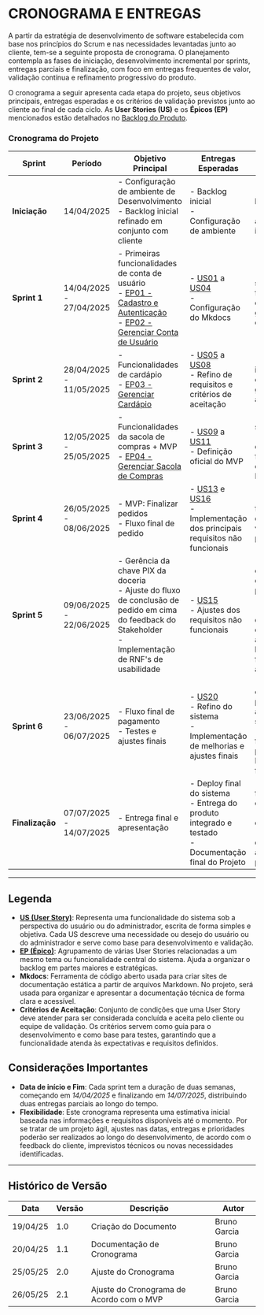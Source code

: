 # CRONOGRAMA E ENTREGAS 

A partir da estratégia de desenvolvimento de software estabelecida com base nos princípios do Scrum e nas necessidades levantadas junto ao cliente, tem-se a seguinte proposta de cronograma. O planejamento contempla as fases de iniciação, desenvolvimento incremental por sprints, entregas parciais e finalização, com foco em entregas frequentes de valor, validação contínua e refinamento progressivo do produto.

O cronograma a seguir apresenta cada etapa do projeto, seus objetivos principais, entregas esperadas e os critérios de validação previstos junto ao cliente ao final de cada ciclo.
As **User Stories (US)** e os **Épicos (EP)** mencionados estão detalhados no [Backlog do Produto](../backlog/backlog.md).

### Cronograma do Projeto

| **Sprint**      | **Período**             | **Objetivo Principal**                                                                                                                                                                     | **Entregas Esperadas**                                                                                                                                                                                    | **Validação do Cliente**                                                                                                                     |
| --------------- | ----------------------- | ------------------------------------------------------------------------------------------------------------------------------------------------------------------------------------------ | --------------------------------------------------------------------------------------------------------------------------------------------------------------------------------------------------------- | -------------------------------------------------------------------------------------------------------------------------------------------- |
| **Iniciação**   | 14/04/2025              | - Configuração de ambiente de Desenvolvimento<br>- Backlog inicial refinado em conjunto com cliente                                                                                        | - Backlog inicial<br>- Configuração de ambiente                                                                                                                                                           | - Validação do backlog inicial<br>- Validação da arquitetura inicial                                                                         |
| **Sprint 1**    | 14/04/2025 - 27/04/2025 | - Primeiras funcionalidades de conta de usuário<br>- [EP01 - Cadastro e Autenticação](../backlog/backlog.md#epicos)<br>- [EP02 - Gerenciar Conta de Usuário](../backlog/backlog.md#epicos) | - [US01](../backlog/backlog.md#user-stories-dos-requisitos-funcionais) a [US04](../backlog/backlog.md#user-stories-dos-requisitos-funcionais)<br>- Configuração do Mkdocs                                 | - Feedback sobre funcionalidades de acesso e gestão de conta                                                                                 |
| **Sprint 2**    | 28/04/2025 - 11/05/2025 | - Funcionalidades de cardápio<br>- [EP03 - Gerenciar Cardápio](../backlog/backlog.md#epicos)                                                                                               | - [US05](../backlog/backlog.md#user-stories-dos-requisitos-funcionais) a [US08](../backlog/backlog.md#user-stories-dos-requisitos-funcionais)<br>- Refino de requisitos e critérios de aceitação          | - Validação da interface do cardápio e gerenciamento administrativo                                                                          |
| **Sprint 3**    | 12/05/2025 - 25/05/2025 | - Funcionalidades da sacola de compras + MVP<br>- [EP04 - Gerenciar Sacola de Compras](../backlog/backlog.md#epicos)                                                                       | - [US09](../backlog/backlog.md#user-stories-dos-requisitos-funcionais) a [US11](../backlog/backlog.md#user-stories-dos-requisitos-funcionais)<br>- Definição oficial do MVP                               | - Validação da sacola virtual<br>- Aprovação das funcionalidades essenciais para MVP                                                         |
| **Sprint 4**    | 26/05/2025 - 08/06/2025 | - MVP: Finalizar pedidos<br>- Fluxo final de pedido                                                                                                                                        | - [US13](../backlog/backlog.md#user-stories-dos-requisitos-funcionais) e [US16](../backlog/backlog.md#user-stories-dos-requisitos-funcionais)<br>- Implementação dos principais requisitos não funcionais | - Validação do fluxo completo de criação e visualização de pedidoS                                                                           |
| **Sprint 5**    | 09/06/2025 - 22/06/2025 | - Gerência da chave PIX da doceria<br> - Ajuste do fluxo de conclusão de pedido em cima do feedback do Stakeholder<br>- Implementação de RNF's de usabilidade                              | - [US15](../backlog/backlog.md#user-stories-dos-requisitos-funcionais)<br>- Ajustes dos requisitos não funcionais                                                                                         | - Validação da edição de dados de pagamento (chave PIX)<br>- Verificação de melhorias de usabilidade aplicadas com base em feedback anterior |
| **Sprint 6**    | 23/06/2025 - 06/07/2025 | - Fluxo final de pagamento<br>- Testes e ajustes finais                                                                                                                                    | - [US20](../backlog/backlog.md#user-stories-dos-requisitos-funcionais)<br>- Refino do sistema<br>- Implementação de melhorias e ajustes finais<br>                                                   | - Validação de estabilidade, performance e ajustes solicitados<br>- Validação do fluxo de pagamento via PIX do início ao fim                 |
| **Finalização** | 07/07/2025 - 14/07/2025 | - Entrega final e apresentação                                                                                                                                                             | - Deploy final do sistema<br>- Entrega do produto integrado e testado<br>- Documentação final do Projeto                                                                                                  | - Validação final do sistema completo<br>- Aceite formal do produto<br>- Apresentação de resultados e aprendizado do projeto                 |

---

## Legenda

- **[US (User Story)](../backlog/backlog.md#user-stories-dos-requisitos-funcionais)**: Representa uma funcionalidade do sistema sob a perspectiva do usuário ou do administrador, escrita de forma simples e objetiva. Cada US descreve uma necessidade ou desejo do usuário ou do administrador e serve como base para desenvolvimento e validação.
- **[EP (Épico)](../backlog/backlog.md#epicos)**: Agrupamento de várias User Stories relacionadas a um mesmo tema ou funcionalidade central do sistema. Ajuda a organizar o backlog em partes maiores e estratégicas.
- **Mkdocs**: Ferramenta de código aberto usada para criar sites de documentação estática a partir de arquivos Markdown. No projeto, será usada para organizar e apresentar a documentação técnica de forma clara e acessível.
- **Critérios de Aceitação**: Conjunto de condições que uma User Story deve atender para ser considerada concluída e aceita pelo cliente ou equipe de validação. Os critérios servem como guia para o desenvolvimento e como base para testes, garantindo que a funcionalidade atenda às expectativas e requisitos definidos.
## Considerações Importantes

- **Data de início e Fim**:  Cada sprint tem a duração de duas semanas, começando em *14/04/2025* e finalizando em *14/07/2025*, distribuindo duas entregas parciais ao longo do tempo. 
- **Flexibilidade**: Este cronograma representa uma estimativa inicial baseada nas informações e requisitos disponíveis até o momento. Por se tratar de um projeto ágil, ajustes nas datas, entregas e prioridades poderão ser realizados ao longo do desenvolvimento, de acordo com o feedback do cliente, imprevistos técnicos ou novas necessidades identificadas.

---
## Histórico de Versão
| Data     | Versão | Descrição                                | Autor        |
| -------- | ------ | ---------------------------------------- | ------------ |
| 19/04/25 | 1.0    | Criação do Documento                     | Bruno Garcia |
| 20/04/25 | 1.1    | Documentação de Cronograma               | Bruno Garcia |
| 25/05/25 | 2.0    | Ajuste do Cronograma                     | Bruno Garcia |
| 26/05/25 | 2.1    | Ajuste do Cronograma de Acordo com o MVP | Bruno Garcia |
